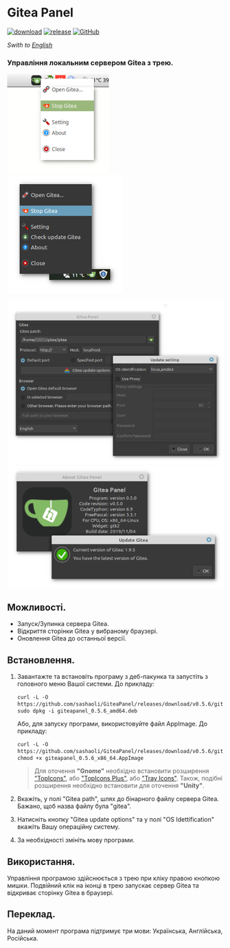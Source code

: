 # Gitea Panel

[![download](https://img.shields.io/github/downloads/sashaoli/GiteaPanel/total?style=plastic)](https://github.com/sashaoli/GiteaPanel/releases/latest) [![release](https://img.shields.io/github/v/release/sashaoli/Giteapanel?style=plastic)](https://github.com/sashaoli/GiteaPanel/releases/latest) [![GitHub](https://img.shields.io/github/license/sashaoli/GiteaPanel?style=plastic)](./LICENGE.md)

_Swith to [English](./README_EN.md)_

### Управління локальним сервером Gitea з трею.

![ScreenMenu](./resource/ScreenMenu.png) ![ScreenMenu2](./resource/ScreenMenu2.png)

![ScreenSeting](./resource/ScreenSeting.png) ![ScreenAbout](./resource/ScreenAbout.png)

## Можливості.
- Запуск/Зупинка сервера Gitea.
- Відкриття сторінки Gitea у вибраному браузері.
- Оновлення Gitea до останньої версії.

## Встановлення.
1. Завантажте та встановіть програму з деб-пакунка та запустіть з головного меню Вашої системи. До прикладу:
    ```
    curl -L -O https://github.com/sashaoli/GiteaPanel/releases/download/v0.5.6/giteapanel_0.5.6_amd64.deb
    sudo dpkg -i giteapanel_0.5.6_amd64.deb
    ```
    Або, для запуску програми, використовуйте файл AppImage. До прикладу:
    ```
    curl -L -O https://github.com/sashaoli/GiteaPanel/releases/download/v0.5.6/giteapanel_0.5.6_x86_64.AppImage
    chmod +x giteapanel_0.5.6_x86_64.AppImage
    ```
    > Для оточення **"Gnome"** необхідно встановити розширення ["TopIcons"](https://extensions.gnome.org/extension/495/topicons/), або ["TopIcons Plus"](https://extensions.gnome.org/extension/1031/topicons/), або ["Tray Icons"](https://extensions.gnome.org/extension/1503/tray-icons/). Також, подібні розширення необхідно встановити для оточення **"Unity"**.

2.  Вкажіть, у полі "Gitea path", шлях до бінарного файлу сервера Gitea. Бажано, щоб назва файлу була "gitea".
3.  Натисніть кнопку "Gitea update options" та у полі "OS Idettification" вкажіть Вашу операційну систему.
4.  За необхідності змініть мову програми.

## Використання.
Управління програмою здійснюється з трею при кліку правою кнопкою мишки. Подвійний клік на іконці в трею запускає сервер Gitea та відкриває сторінку Gitea в браузері.

## Переклад.
На даний момент програма підтримує три мови: Українська, Англійська, Російська.
